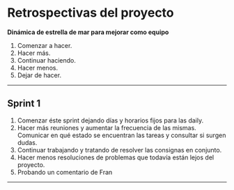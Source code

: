 <h1>Retrospectivas del proyecto</h1>

**Dinámica de estrella de mar para mejorar como equipo**  

1. Comenzar a hacer.
2. Hacer más.
3. Continuar haciendo.
4. Hacer menos.
5. Dejar de hacer.

---

<h2>Sprint 1</h2>

1. Comenzar éste sprint dejando días y horarios fijos para las daily.
2. Hacer más reuniones y aumentar la frecuencia de las mismas. Comunicar en qué estado se encuentran las tareas y consultar si surgen dudas.
3. Continuar trabajando y tratando de resolver las consignas en conjunto.
4. Hacer menos resoluciones de problemas que todavía están lejos del proyecto.
5. Probando un comentario de Fran

---